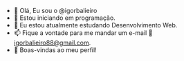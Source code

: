 - 👋 Olá, Eu sou o @igorbalieiro
- 👀 Estou iniciando em programação.
- 🌱 Eu estou atualmente estudando Desenvolvimento Web.
- 📫 Fique a vontade para me mandar um e-mail :e-mail: igorbalieiro88@gmail.com.
- :rainbow: Boas-vindas ao meu perfil!

<!---
igorbalieiro/igorbalieiro is a ✨ special ✨ repository because its `README.md` (this file) appears on your GitHub profile.
You can click the Preview link to take a look at your changes.
--->

